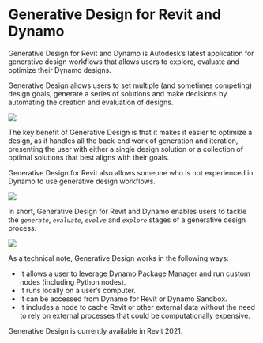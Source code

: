 # Generative Design for Revit and Dynamo

Generative Design for Revit and Dynamo is Autodesk’s latest application for generative design workflows that allows users to explore, evaluate and optimize their Dynamo designs. 

Generative Design allows users to set multiple \(and sometimes competing\) design goals, generate a series of solutions and make decisions by automating the creation and evaluation of designs.

![](../.gitbook/assets/refinery1%20%281%29.png)

The key benefit of Generative Design is that it makes it easier to optimize a design, as it handles all the back-end work of generation and iteration, presenting the user with either a single design solution or a collection of optimal solutions that best aligns with their goals. 

Generative Design for Revit also allows someone who is not experienced in Dynamo to use generative design workflows.

![](../.gitbook/assets/refinery2.png)

In short, Generative Design for Revit and Dynamo enables users to tackle the _`generate`_, _`evaluate`_, _`evolve`_ and _`explore`_ stages of a generative design process.

![](../.gitbook/assets/refinery3.png)

As a technical note, Generative Design works in the following ways:

* It allows a user to leverage Dynamo Package Manager and run custom nodes \(including Python nodes\).
* It runs locally on a user’s computer. 
* It can be accessed from Dynamo for Revit or Dynamo Sandbox.
* It includes a node to cache Revit or other external data without the need to rely on external processes that could be computationally expensive.

Generative Design is currently available in Revit 2021.


